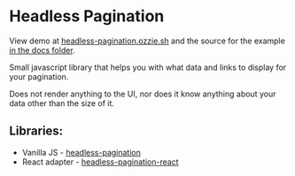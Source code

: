 # Headless Pagination

View demo at [headless-pagination.ozzie.sh](https://headless-pagination.ozzie.sh) and the source for the example [in the docs folder](./docs/src/App.tsx).

Small javascript library that helps you with what data and links to display for your pagination.

Does not render anything to the UI, nor does it know anything about your data other than the size of it.

## Libraries:

- Vanilla JS - [headless-pagination](./packages/headless-pagination)
- React adapter - [headless-pagination-react](./packages/headless-pagination-react)
